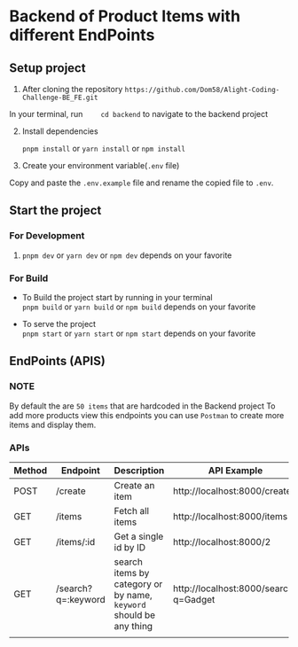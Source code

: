 # Backend of Product Items with different EndPoints

## Setup project
1. After cloning the repository
   `https://github.com/Dom58/Alight-Coding-Challenge-BE_FE.git`

In your terminal, run
`     cd backend
    `
to navigate to the backend project

2. Install dependencies

   `pnpm install` or  `yarn install` or `npm install`

3. Create your environment variable(`.env` file)

Copy and paste the `.env.example` file and rename the copied file to `.env`.

## Start the project

### For Development

1. `pnpm dev` or `yarn dev` or `npm dev` depends on your favorite

### For Build

- To Build the project start by running in your terminal <br />
  `pnpm build` or `yarn build` or `npm build` depends on your favorite <br/>

- To serve the project<br/>
  `pnpm start` or `yarn start` or `npm start` depends on your favorite

## EndPoints (APIS)

### NOTE

By default the are `50 items` that are hardcoded in the Backend project
To add more products view this endpoints you can use `Postman` to create more items and display them.

### APIs

| Method         | Endpoint             | Description  | API Example |
| ---         |     ---      |          --- | ---|
| POST   | /create     | Create an item   | http://localhost:8000/create|
| GET     | /items      | Fetch all items      |http://localhost:8000/items |
| GET   | /items/:id     | Get a single id by ID    |http://localhost:8000/2 |
| GET     | /search?q=:keyword       | search items by category or by name, `keyword` should be any thing      | http://localhost:8000/search?q=Gadget
|      |        |    |  |

